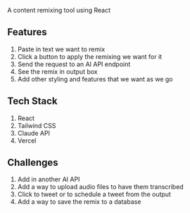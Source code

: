 A content remixing tool using React

## Features

1. Paste in text we want to remix
2. Click a button to apply the remixing we want for it
3. Send the request to an AI API endpoint
4. See the remix in output box
5. Add other styling and features that we want as we go

## Tech Stack

1. React
2. Tailwind CSS
3. Claude API
4. Vercel

## Challenges

1. Add in another AI API
2. Add a way to upload audio files to have them transcribed
3. Click to tweet or to schedule a tweet from the output
4. Add a way to save the remix to a database

